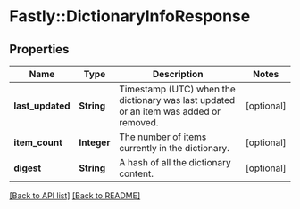 # Fastly::DictionaryInfoResponse

## Properties

| Name | Type | Description | Notes |
| ---- | ---- | ----------- | ----- |
| **last_updated** | **String** | Timestamp (UTC) when the dictionary was last updated or an item was added or removed. | [optional] |
| **item_count** | **Integer** | The number of items currently in the dictionary. | [optional] |
| **digest** | **String** | A hash of all the dictionary content. | [optional] |

[[Back to API list]](../../README.md#endpoints) [[Back to README]](../../README.md)

